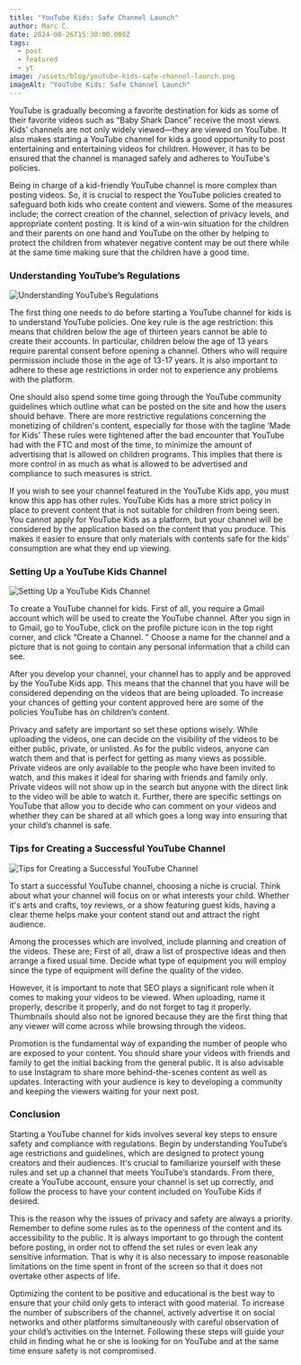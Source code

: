 ```yaml
---
title: "YouTube Kids: Safe Channel Launch"
author: Marc C.
date: 2024-08-26T15:30:00.000Z
tags:
  - post
  - featured
  - yt
image: /assets/blog/youtube-kids-safe-channel-launch.png
imageAlt: "YouTube Kids: Safe Channel Launch"
---
```



YouTube is gradually becoming a favorite destination for kids as some of their favorite videos such as “Baby Shark Dance” receive the most views. Kids’ channels are not only widely viewed—they are viewed on YouTube. It also makes starting a YouTube channel for kids a good opportunity to post entertaining and entertaining videos for children. However, it has to be ensured that the channel is managed safely and adheres to YouTube's policies.



Being in charge of a kid-friendly YouTube channel is more complex than posting videos. So, it is crucial to respect the YouTube policies created to safeguard both kids who create content and viewers. Some of the measures include; the correct creation of the channel, selection of privacy levels, and appropriate content posting. It is kind of a win-win situation for the children and their parents on one hand and YouTube on the other by helping to protect the children from whatever negative content may be out there while at the same time making sure that the children have a good time.





### Understanding YouTube’s Regulations

![Understanding YouTube’s Regulations](/assets/blog/youtube’s-regulations.png)

The first thing one needs to do before starting a YouTube channel for kids is to understand YouTube policies. One key rule is the age restriction: this means that children below the age of thirteen years cannot be able to create their accounts. In particular, children below the age of 13 years require parental consent before opening a channel. Others who will require permission include those in the age of 13-17 years. It is also important to adhere to these age restrictions in order not to experience any problems with the platform.



One should also spend some time going through the YouTube community guidelines which outline what can be posted on the site and how the users should behave. There are more restrictive regulations concerning the monetizing of children's content, especially for those with the tagline ‘Made for Kids’ These rules were tightened after the bad encounter that YouTube had with the FTC and most of the time, to minimize the amount of advertising that is allowed on children programs. This implies that there is more control in as much as what is allowed to be advertised and compliance to such measures is strict.



If you wish to see your channel featured in the YouTube Kids app, you must know this app has other rules. YouTube Kids has a more strict policy in place to prevent content that is not suitable for children from being seen. You cannot apply for YouTube Kids as a platform, but your channel will be considered by the application based on the content that you produce. This makes it easier to ensure that only materials with contents safe for the kids’ consumption are what they end up viewing.









### Setting Up a YouTube Kids Channel

![Setting Up a YouTube Kids Channel](/assets/blog/setting-up.png)

To create a YouTube channel for kids. First of all, you require a Gmail account which will be used to create the YouTube channel. After you sign in to Gmail, go to YouTube, click on the profile picture icon in the top right corner, and click “Create a Channel. ” Choose a name for the channel and a picture that is not going to contain any personal information that a child can see.



After you develop your channel, your channel has to apply and be approved by the YouTube Kids app. This means that the channel that you have will be considered depending on the videos that are being uploaded. To increase your chances of getting your content approved here are some of the policies YouTube has on children’s content.



Privacy and safety are important so set these options wisely. While uploading the videos, one can decide on the visibility of the videos to be either public, private, or unlisted. As for the public videos, anyone can watch them and that is perfect for getting as many views as possible. Private videos are only available to the people who have been invited to watch, and this makes it ideal for sharing with friends and family only. Private videos will not show up in the search but anyone with the direct link to the video will be able to watch it. Further, there are specific settings on YouTube that allow you to decide who can comment on your videos and whether they can be shared at all which goes a long way into ensuring that your child’s channel is safe.





### Tips for Creating a Successful YouTube Channel

![Tips for Creating a Successful YouTube Channel](/assets/blog/tips-for-success.png)

To start a successful YouTube channel, choosing a niche is crucial. Think about what your channel will focus on or what interests your child. Whether it's arts and crafts, toy reviews, or a show featuring guest kids, having a clear theme helps make your content stand out and attract the right audience.



Among the processes which are involved, include planning and creation of the videos. These are; First of all, draw a list of prospective ideas and then arrange a fixed usual time. Decide what type of equipment you will employ since the type of equipment will define the quality of the video.

However, it is important to note that SEO plays a significant role when it comes to making your videos to be viewed. When uploading, name it properly, describe it properly, and do not forget to tag it properly. Thumbnails should also not be ignored because they are the first thing that any viewer will come across while browsing through the videos.



Promotion is the fundamental way of expanding the number of people who are exposed to your content. You should share your videos with friends and family to get the initial backing from the general public. It is also advisable to use Instagram to share more behind-the-scenes content as well as updates. Interacting with your audience is key to developing a community and keeping the viewers waiting for your next post.





### Conclusion

Starting a YouTube channel for kids involves several key steps to ensure safety and compliance with regulations. Begin by understanding YouTube’s age restrictions and guidelines, which are designed to protect young creators and their audiences. It's crucial to familiarize yourself with these rules and set up a channel that meets YouTube’s standards. From there, create a YouTube account, ensure your channel is set up correctly, and follow the process to have your content included on YouTube Kids if desired.



This is the reason why the issues of privacy and safety are always a priority. Remember to define some rules as to the openness of the content and its accessibility to the public. It is always important to go through the content before posting, in order not to offend the set rules or even leak any sensitive information. That is why it is also necessary to impose reasonable limitations on the time spent in front of the screen so that it does not overtake other aspects of life.



Optimizing the content to be positive and educational is the best way to ensure that your child only gets to interact with good material. To increase the number of subscribers of the channel, actively advertise it on social networks and other platforms simultaneously with careful observation of your child’s activities on the Internet. Following these steps will guide your child in finding what he or she is looking for on YouTube and at the same time ensure safety is not compromised.
